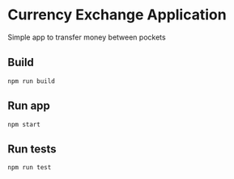 # Currency Exchange Application

Simple app to transfer money between pockets

## Build

`npm run build`

## Run app

`npm start`

## Run tests

`npm run test`
